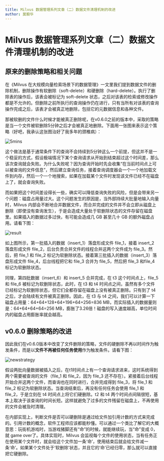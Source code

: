 ```yaml
---
title: Milvus 数据管理系列文章（二）数据文件清理机制的改进
author: 莫毅华
---
```


# Milvus 数据管理系列文章（二）数据文件清理机制的改进

## 原来的删除策略和相关问题

在《Milvus 在大规模向量检索场景下的数据管理》一文里我们提到数据文件的删除机制，删除操作有软删除（soft-delete）和硬删除（hard-delete）。执行了删除表的操作后，该表会被标记为 soft-delete 状态，之后对该表的检索或修改操作都是不允许的。但删除之前所执行的查询操作仍在进行，只有当所有对该表的查询操作完成之后，该表才会被真正地删除，包括它的元数据信息和各种文件。

那被软删的文件什么时候才能被真正删除呢，在v0.6.0之前的版本中，采取的策略是当一个文件被软删除5分钟之后才会被真正地删除。下面用一张图来表示这个策略（好吧，我承认这张图治好了我多年的颈椎病）：

![5mins](https://raw.githubusercontent.com/milvus-io/www.milvus.io/master/website/blog/assets/datafile_clean/5mins.png)

这个做法是基于通常条件下的查询不会持续到5分钟这么一个前提，但这并不是一个稳妥的方式，假设极端情况下某个查询请求从开始到结束超过这个时间差，那么该次查询就会失败。为什么失败呢？因为查询开始时先会收集“在当前时间点上可以被查询的文件信息”，然后建立查询任务，接着查询调度器会一个一个地加载文件到内存，然后一个一个地搜索，如果在加载某个文件时发现该文件已经不在磁盘上了，就会查询失败。

而如果把这个时间差设得长一些，确实可以降低查询失败的风险，但是会带来另一个问题：磁盘占用量过大。这个问题发生的原因是，当外部持续大批量地输入向量时，Milvus 内部会不断地合并数据文件，而合并完成的文件并不会立即从磁盘上删除（即使没有查询发生），于是会造成大量处于软删除状态的文件存留在磁盘里。如果插入的数据过多过快，有可能会造成几 GB 甚至几十 GB 的额外磁盘占用。请看下图：

![result](https://raw.githubusercontent.com/milvus-io/www.milvus.io/master/website/blog/assets/datafile_clean/5min_result.png)

如上图所示，第一批插入的数据（insert_1）落盘形成文件 file_1，接着 insert_2 落盘形成文件 file_2，后台负责合并文件的线程合并这两个文件成为 file_3。然后，把 file_1 和 file_2 标记为软删除状态。接着第三批插入的数据（insert_3）落盘形成文件 file_4，后台线程把它和 file_3 合并为 file_5，然后把 file_3  和file_4 标记为软删除状态。

同理，第四批数据（insert_6）和 insert_5 合并完成，在 t3 这个时间点上，file_5 和 file_6 被标记为软删除状态，此时，在 t3 和 t4 时间点之间，虽然有多个文件已经标记为软删除状态，但它们全都存留在磁盘上没有被真正删除。只有到了 t4 之后，才会陆续有文件被真正删除。因此，在 t3 与 t4 之间，我们可以计算一下磁盘占用量：64+64+128+64+196+64+256=836 MB，而实际插入的数据量则是：64+64+64+64=256 MB，膨胀了3.26倍！磁盘的写入速度越高，单位时间内的磁盘占用膨胀率就会越高。

## v0.6.0 删除策略的改进

因此我们在v0.6.0版本中改变了文件删除的策略，文件的硬删除不再以时间作为触发条件，而是以**文件不再被任何任务使用**作为触发条件。请看下图：

![newstrategy](https://raw.githubusercontent.com/milvus-io/www.milvus.io/master/website/blog/assets/datafile_clean/new_strategy.png)

假设两批向量数据被插入之后，在t1时间点上有一个查询请求进来，这时系统得到两个需要被查询的文件（file_1 和 file_2，因为 file_3 还不存在）。紧接着后台线程开始合并这两个文件，而查询也在同时进行，合并完成得到 file_3，将 file_1 和 file_2 标记为软删除状态。当查询结束后，再没有任何任务会使用 file_1 和 file_2，于是立刻在 t4 时间点上将它们硬删除。t2 和 t4 两个时间点间隔很短，基本上取决于该查询的时间长短。这样就避免了过多的文件残留在磁盘上，不再使用的文件会被及时清理。

在内部实现上，判断文件是否可以硬删除是通过给文件加引用计数的方式来完成的。引用计数的概念，软件工程师应该都能秒懂。可以通过一个类比了解它的大概意思：玩街机游戏时，当游戏猪脚还有“命”的时候，就能继续玩，当“命”变成 0，就 game over了。具体实现时，Milvus 会监视每个文件的使用状态，当有任务正在使用某个文件时，就会给这个文件加一条‘命’，使用结束后就会给文件减一条‘命’。如果某个文件处于‘软删除’状态，并且它的‘命’已经归零，那么就可以直接把它硬删除。
